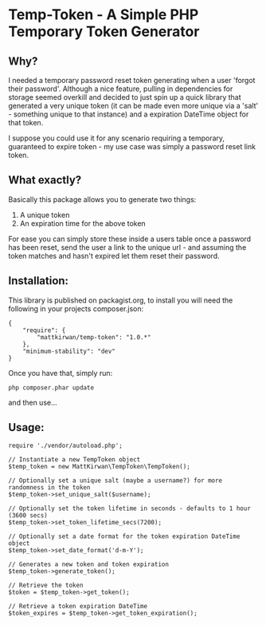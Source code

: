 Temp-Token - A Simple PHP Temporary Token Generator
===================================================

Why?
----

I needed a temporary password reset token generating when a user 'forgot their password'.
Although a nice feature, pulling in dependencies for storage seemed overkill and decided
to just spin up a quick library that generated a very unique token (it can be made even more unique
via a 'salt' - something unique to that instance) and a expiration DateTime object for that token.

I suppose you could use it for any scenario requiring a temporary, guaranteed to expire token - my use case
was simply a password reset link token.

What exactly?
-------------

Basically this package allows you to generate two things:
1) A unique token
2) An expiration time for the above token

For ease you can simply store these inside a users table once a password has been reset, send the user a
link to the unique url - and assuming the token matches and hasn't expired let them reset their password.

Installation:
-------------

This library is published on packagist.org, to install you will need the following in your projects composer.json:

	{
		"require": {
			"mattkirwan/temp-token": "1.0.*"
		},	
		"minimum-stability": "dev"
	}

Once you have that, simply run:

	php composer.phar update

and then use...

Usage:
--------

    require './vendor/autoload.php';

    // Instantiate a new TempToken object
    $temp_token = new MattKirwan\TempToken\TempToken();

	// Optionally set a unique salt (maybe a username?) for more randomness in the token
	$temp_token->set_unique_salt($username);

	// Optionally set the token lifetime in seconds - defaults to 1 hour (3600 secs)
	$temp_token->set_token_lifetime_secs(7200);

	// Optionally set a date format for the token expiration DateTime object
	$temp_token->set_date_format('d-m-Y');

	// Generates a new token and token expiration
	$temp_token->generate_token();

	// Retrieve the token
	$token = $temp_token->get_token();

	// Retrieve a token expiration DateTime
	$token_expires = $temp_token->get_token_expiration();
